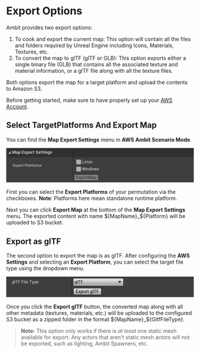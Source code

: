 # Export Options

Ambit provides two export options:

1. To cook and export the current map: This option will contain all the files and folders required by Unreal Engine including Icons, Materials, Textures, etc.
2. To convert the map to glTF (glTF or GLB): This option exports either a single binary file (GLB) that contains all the associated texture and material information, or a glTF file along with all the texture files.

Both options export the map for a target platform and upload the contents to Amazon S3.

Before getting started, make sure to have properly set up your [AWS Account](/aws-setup#setup).

## Select TargetPlatforms And Export Map

You can find the **Map Export Settings** menu in **AWS Ambit Scenario Mode**.

![Locating the Map Export Settings menu](./images/map-export/MapExport.png)

First you can select the **Export Platforms** of your permutation via the checkboxes. **Note**: Platforms here mean standalone runtime platform.

Next you can click **Export Map** at the bottom of the **Map Export Settings** menu. The exported content with name ${MapName}_${Platform} will be uploaded to S3 bucket.

## Export as glTF

The second option to export the map is as glTF. After configuring the **AWS Settings** and selecting an **Export Platform**, you can select the target file type using the dropdown menu.

![Exporting glTF Menu](./images/map-export/GltfExport.png)

Once you click the **Export glTF** button, the converted map along with all other metadata (textures, materials, etc.) will be uploaded to the configured S3 bucket as a zipped folder in the format ${MapName}_${GltfFileType}.

> **Note:** This option only works if there is _at least_ one static mesh available for export. Any actors that aren't static mesh actors will not be exported, such as lighting, Ambit Spawners, etc.